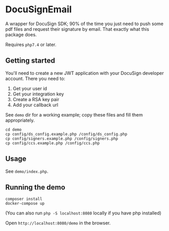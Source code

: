 # DocuSignEmail
A wrapper for DocuSign SDK; 90% of the time you just need to push some pdf files and request their signature by email. That exactly what this package does.

Requires `php7.4` or later.

## Getting started
You'll need to create a new JWT application with your DocuSign developer account. There you need to:
1. Get your user id
2. Get your integration key
3. Create a RSA key pair
4. Add your callback url


See `demo` dir for a working example; copy these files and fill them appropriately.

````
cd demo
cp config/ds_config.example.php /config/ds_config.php
cp config/signers.example.php /config/signers.php
cp config/ccs.example.php /config/ccs.php
````

## Usage
See `demo/index.php`.

## Running the demo
````
composer install
docker-compose up
````

(You can also run `php -S localhost:8080` locally if you have php installed)

Open `http://localhost:8080/demo` in the browser.
